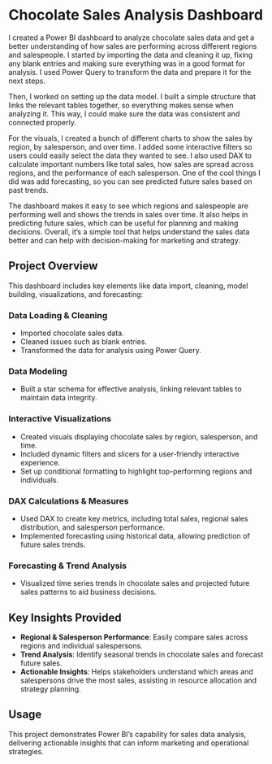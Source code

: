 # Chocolate Sales Analysis Dashboard

I created a Power BI dashboard to analyze chocolate sales data and get a better understanding of how sales are performing across different regions and salespeople. I started by importing the data and cleaning it up, fixing any blank entries and making sure everything was in a good format for analysis. I used Power Query to transform the data and prepare it for the next steps.

Then, I worked on setting up the data model. I built a simple structure that links the relevant tables together, so everything makes sense when analyzing it. This way, I could make sure the data was consistent and connected properly.

For the visuals, I created a bunch of different charts to show the sales by region, by salesperson, and over time. I added some interactive filters so users could easily select the data they wanted to see. I also used DAX to calculate important numbers like total sales, how sales are spread across regions, and the performance of each salesperson. One of the cool things I did was add forecasting, so you can see predicted future sales based on past trends.

The dashboard makes it easy to see which regions and salespeople are performing well and shows the trends in sales over time. It also helps in predicting future sales, which can be useful for planning and making decisions. Overall, it’s a simple tool that helps understand the sales data better and can help with decision-making for marketing and strategy.

## Project Overview
This dashboard includes key elements like data import, cleaning, model building, visualizations, and forecasting:

### Data Loading & Cleaning
- Imported chocolate sales data.
- Cleaned issues such as blank entries.
- Transformed the data for analysis using Power Query.

### Data Modeling
- Built a star schema for effective analysis, linking relevant tables to maintain data integrity.

### Interactive Visualizations
- Created visuals displaying chocolate sales by region, salesperson, and time.
- Included dynamic filters and slicers for a user-friendly interactive experience.
- Set up conditional formatting to highlight top-performing regions and individuals.

### DAX Calculations & Measures
- Used DAX to create key metrics, including total sales, regional sales distribution, and salesperson performance.
- Implemented forecasting using historical data, allowing prediction of future sales trends.

### Forecasting & Trend Analysis
- Visualized time series trends in chocolate sales and projected future sales patterns to aid business decisions.


## Key Insights Provided
- **Regional & Salesperson Performance**: Easily compare sales across regions and individual salespersons.
- **Trend Analysis**: Identify seasonal trends in chocolate sales and forecast future sales.
- **Actionable Insights**: Helps stakeholders understand which areas and salespersons drive the most sales, assisting in resource allocation and strategy planning.

## Usage
This project demonstrates Power BI’s capability for sales data analysis, delivering actionable insights that can inform marketing and operational strategies.
